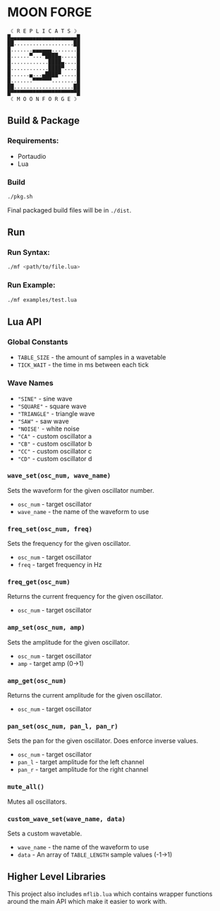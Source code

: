# MOON FORGE
```
 ☾ R E P L I C A T S ☽ 
█▄▄▄▄▄▄▄▄▄▄▄▄▄▄▄▄▄▄▄▄▄█
██...................██
█.......▄▄▄▄▄▄........█
█......▀...▀████▄.....█
█............████▄....█
█............████▀....█
█......▄...▄████▀.....█
█.......▀▀▀▀▀▀........█
██...................██
█▀▀▀▀▀▀▀▀▀▀▀▀▀▀▀▀▀▀▀▀▀█
 ☾ M O O N F O R G E ☽ 
```

## Build & Package
### Requirements:
- Portaudio
- Lua

### Build
```bash
./pkg.sh
```

Final packaged build files will be in `./dist`.

## Run

### Run Syntax:
```bash
./mf <path/to/file.lua>
```

### Run Example:
```bash
./mf examples/test.lua
```

## Lua API

### Global Constants
- `TABLE_SIZE` - the amount of samples in a wavetable
- `TICK_WAIT` - the time in ms between each tick

### Wave Names
- `"SINE"` - sine wave
- `"SQUARE"` - square wave
- `"TRIANGLE"` - triangle wave
- `"SAW"` - saw wave
- `"NOISE'` - white noise
- `"CA"` - custom oscillator a
- `"CB"` - custom oscillator b
- `"CC"` - custom oscillator c
- `"CD"` - custom oscillator d

### `wave_set(osc_num, wave_name)` 
Sets the waveform for the given oscillator number. 
- `osc_num` - target oscillator
- `wave_name` - the name of the waveform to use

### `freq_set(osc_num, freq)` 
Sets the frequency for the given oscillator. 
- `osc_num` - target oscillator
- `freq` - target frequency in Hz

### `freq_get(osc_num)` 
Returns the current frequency for the given oscillator. 
- `osc_num` - target oscillator

### `amp_set(osc_num, amp)` 
Sets the amplitude for the given oscillator. 
- `osc_num` - target oscillator
- `amp` - target amp (0->1)

### `amp_get(osc_num)` 
Returns the current amplitude for the given oscillator. 
- `osc_num` - target oscillator

### `pan_set(osc_num, pan_l, pan_r)` 
Sets the pan for the given oscillator. Does enforce inverse values.
- `osc_num` - target oscillator
- `pan_l` - target amplitude for the left channel
- `pan_r` - target amplitude for the right channel

### `mute_all()`
Mutes all oscillators.

### `custom_wave_set(wave_name, data)`
Sets a custom wavetable.
- `wave_name` - the name of the waveform to use
- `data` - An array of `TABLE_LENGTH` sample values (-1->1)

## Higher Level Libraries
This project also includes `mflib.lua` which contains wrapper functions around the main API which make it easier to work with. 
